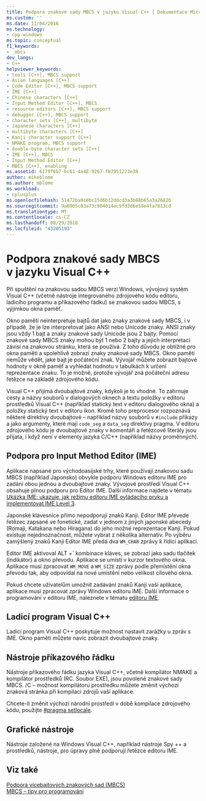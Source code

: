 ```yaml
---
title: Podpora znakové sady MBCS v jazyku Visual C++ | Dokumentace Microsoftu
ms.custom: ''
ms.date: 11/04/2016
ms.technology:
- cpp-windows
ms.topic: conceptual
f1_keywords:
- _mbcs
dev_langs:
- C++
helpviewer_keywords:
- tools [C++], MBCS support
- Asian languages [C++]
- Code Editor [C++], MBCS support
- IME [C++]
- Chinese characters [C++]
- Input Method Editor [C++], MBCS
- resource editors [C++], MBCS support
- debugger [C++], MBCS support
- character sets [C++], multibyte
- Japanese characters [C++]
- multibyte characters [C++]
- Kanji character support [C++]
- NMAKE program, MBCS support
- double-byte character sets [C++]
- IME [C++], MBCS
- Input Method Editor [C++]
- MBCS [C++], enabling
ms.assetid: 6179f6b7-bc61-4a48-9267-fb7951223e38
author: mikeblome
ms.author: mblome
ms.workload:
- cplusplus
ms.openlocfilehash: 51472ba9c0bc15d6b12ddcd3a3b88b65a3a2682b
ms.sourcegitcommit: 9a0905c03a73c904014ec9fd3d6e59e4fa7813cd
ms.translationtype: MT
ms.contentlocale: cs-CZ
ms.lasthandoff: 08/29/2018
ms.locfileid: "43205193"
---
```

# <a name="mbcs-support-in-visual-c"></a>Podpora znakové sady MBCS v jazyku Visual C++
Při spuštění na znakovou sadou MBCS verzi Windows, vývojový systém Visual C++ (včetně nástroje integrovaného zdrojového kódu editoru, ladicího programu a příkazového řádku) se znakovou sadou MBCS, s výjimkou okna paměť.  
  
 Okno paměti neinterpretuje bajtů dat jako znaky znakové sady MBCS, i v případě, že je lze interpretovat jako ANSI nebo Unicode znaky. ANSI znaky jsou vždy 1 bajt a znaky znakové sady Unicode jsou 2 bajty. Pomocí znakové sady MBCS znaky mohou být 1 nebo 2 bajty a jejich interpretaci závisí na znakovou stránku, která se používá. Z toho důvodu je obtížné pro okna paměti a spolehlivě zobrazí znaky znakové sady MBCS. Okno paměti nemůže vědět, jaké bajt je počáteční znak. Vývojář můžete zobrazit bajtové hodnoty v okně paměť a vyhledat hodnotu v tabulkách k určení reprezentace znaku. To je možné, protože vývojář zná počáteční adresu řetězce na základě zdrojového kódu.  
  
 Visual C++ přijímá dvoubajtové znaky, kdykoli je to vhodné. To zahrnuje cesty a názvy souborů v dialogových oknech a textu položky v editoru prostředků Visual C++ (například statický text v editoru dialogového okna) a položky statický text v editoru ikon. Kromě toho preprocesor rozpoznává některé direktivy dvoubajtové – například názvy souborů v `#include` příkazy a jako argumenty, které mají `code_seg` a `data_seg` direktivy pragma. V editoru zdrojového kódu je dvoubajtové znaky v komentáři a řetězcové literály jsou přijata, i když není v elementy jazyka C/C++ (například názvy proměnných).  
  
##  <a name="_core_support_for_the_input_method_editor_.28.ime.29"></a> Podpora pro Input Method Editor (IME)  
 Aplikace napsané pro východoasijské trhy, které používají znakovou sadu MBCS (například Japonsko) obvykle podporu Windows editoru IME pro zadání obou jednou a dvoubajtové znaky. Vývojové prostředí Visual C++ obsahuje plnou podporu pro Editor IME. Další informace najdete v tématu [Ukázka IME: ukazuje, jak režimu editoru IME ovládacího prvku a implementovat IME Level 3](https://msdn.microsoft.com/87ebdf65-cef0-451d-a6fc-d5fb64178b14).  
  
 Japonské klávesnice přímo nepodporují znaků Kanji. Editor IME převede řetězec zapsané ve fonetické, zadat v jednom z jiných japonské abecedy (Romaji, Katakana nebo Hiragana) do jeho možné reprezentace Kanji. Pokud existuje nejednoznačnost, můžete vybrat z několika alternativ. Po výběru zamýšlený znaků Kanji Editor IME předá dva `WM_CHAR` zprávy k řídicí aplikaci.  
  
 Editor IME aktivoval ALT +\` kombinace kláves, se zobrazí jako sadu tlačítek (indikátor) a okno převodu. Aplikace se umístí v kurzor textového okna. Aplikace musí zpracovat `WM_MOVE` a `WM_SIZE` zprávy podle přemístění okna převodu tak, aby odpovídal na nové umístění nebo velikost cílového okna.  
  
 Pokud chcete uživatelům umožnit zadávání znaků Kanji vaší aplikace, aplikace musí zpracovat zprávy Windows editoru IME. Další informace o programování v editoru IME, naleznete v tématu [editoru IME](/previous-versions/windows/desktop/ms776145\(v=vs.85\)).  
  
## <a name="visual-c-debugger"></a>Ladicí program Visual C++  
 Ladicí program Visual C++ poskytuje možnost nastavit zarážky u zpráv s IME. Okno paměti můžete navíc zobrazit dvoubajtové znaky.  
  
## <a name="command-line-tools"></a>Nástroje příkazového řádku  
 Nástroje příkazového řádku jazyka Visual C++, včetně kompilátor NMAKE a kompilátor prostředků (RC. Soubor EXE), jsou povolené znakové sady MBCS. /C – možnost kompilátoru prostředku můžete změnit výchozí znaková stránka při kompilaci zdrojů vaší aplikace.  
  
 Chcete-li změnit výchozí národní prostředí v době kompilace zdrojového kódu, použijte [#pragma setlocale](../preprocessor/setlocale.md).  
  
## <a name="graphical-tools"></a>Grafické nástroje  
 Nástroje založené na Windows Visual C++, například nástroje Spy ++ a prostředků, nástroje, pro úpravy plně podporují řetězce editoru IME.  
  
## <a name="see-also"></a>Viz také  
 [Podpora vícebajtových znakových sad (MBCS)](../text/support-for-multibyte-character-sets-mbcss.md)   
 [MBCS – tipy pro programování](../text/mbcs-programming-tips.md)